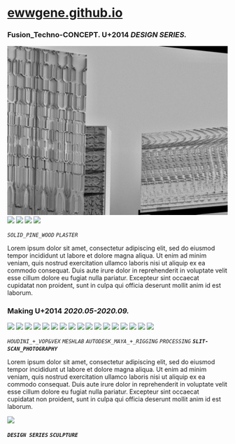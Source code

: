 
# [ewwgene.github.io](https://ewwgene.github.io/)
### Fusion_Techno-CONCEPT. U+2014 _DESIGN SERIES._
[![Fusion_Techno-CONCEPT](/100.jpg)](https://ewwgene.github.io/Fusion_Techno-CONCEPT/Carousel)<a href="https://ewwgene.github.io/Fusion_Techno-CONCEPT/Carousel/#101"><img src="https://ewwgene.github.io/Fusion_Techno-CONCEPT/101.jpg" height="66"></a> <a href="https://ewwgene.github.io/Fusion_Techno-CONCEPT/Carousel/#103"><img src="https://ewwgene.github.io/Fusion_Techno-CONCEPT/103.jpg" height="66"></a> <a href="https://ewwgene.github.io/Fusion_Techno-CONCEPT/Carousel/#105"><img src="https://ewwgene.github.io/Fusion_Techno-CONCEPT/105.jpg" height="66"></a> <a href="https://ewwgene.github.io/Fusion_Techno-CONCEPT/Carousel/#111"><img src="https://ewwgene.github.io/Fusion_Techno-CONCEPT/111.jpg" height="66"></a> 

_`SOLID_PINE_WOOD`_ _`PLASTER`_ 

Lorem ipsum dolor sit amet, consectetur adipiscing elit, sed do eiusmod tempor incididunt ut labore et dolore magna aliqua. Ut enim ad minim veniam, quis nostrud exercitation ullamco laboris nisi ut aliquip ex ea commodo consequat. Duis aute irure dolor in reprehenderit in voluptate velit esse cillum dolore eu fugiat nulla pariatur. Excepteur sint occaecat cupidatat non proident, sunt in culpa qui officia deserunt mollit anim id est laborum.

### Making U+2014 _2020.05-2020.09._
<a href="https://ewwgene.github.io/Fusion_Techno-CONCEPT/Carousel/#101m"><img src="https://ewwgene.github.io/Fusion_Techno-CONCEPT/Making/101.jpg" height="66"></a> <a href="https://ewwgene.github.io/Fusion_Techno-CONCEPT/Carousel/#103m"><img src="https://ewwgene.github.io/Fusion_Techno-CONCEPT/Making/103.jpg" height="66"></a> <a href="https://ewwgene.github.io/Fusion_Techno-CONCEPT/Carousel/#201m"><img src="https://ewwgene.github.io/Fusion_Techno-CONCEPT/Making/201.jpg" height="66"></a> <a href="https://ewwgene.github.io/Fusion_Techno-CONCEPT/Carousel/#203m"><img src="https://ewwgene.github.io/Fusion_Techno-CONCEPT/Making/203.jpg" height="66"></a> <a href="https://ewwgene.github.io/Fusion_Techno-CONCEPT/Carousel/#205m"><img src="https://ewwgene.github.io/Fusion_Techno-CONCEPT/Making/205.jpg" height="66"></a> <a href="https://ewwgene.github.io/Fusion_Techno-CONCEPT/Carousel/#207m"><img src="https://ewwgene.github.io/Fusion_Techno-CONCEPT/Making/207.jpg" height="66"></a> <a href="https://ewwgene.github.io/Fusion_Techno-CONCEPT/Carousel/#209m"><img src="https://ewwgene.github.io/Fusion_Techno-CONCEPT/Making/209.jpg" height="66"></a> <a href="https://ewwgene.github.io/Fusion_Techno-CONCEPT/Carousel/#211m"><img src="https://ewwgene.github.io/Fusion_Techno-CONCEPT/Making/211.jpg" height="66"></a> <a href="https://ewwgene.github.io/Fusion_Techno-CONCEPT/Carousel/#213m"><img src="https://ewwgene.github.io/Fusion_Techno-CONCEPT/Making/213.jpg" height="66"></a> <a href="https://ewwgene.github.io/Fusion_Techno-CONCEPT/Carousel/#301m"><img src="https://ewwgene.github.io/Fusion_Techno-CONCEPT/Making/301.jpg" height="66"></a> <a href="https://ewwgene.github.io/Fusion_Techno-CONCEPT/Carousel/#303m"><img src="https://ewwgene.github.io/Fusion_Techno-CONCEPT/Making/303.jpg" height="66"></a> <a href="https://ewwgene.github.io/Fusion_Techno-CONCEPT/Carousel/#305m"><img src="https://ewwgene.github.io/Fusion_Techno-CONCEPT/Making/305.jpg" height="66"></a> <a href="https://ewwgene.github.io/Fusion_Techno-CONCEPT/Carousel/#307m"><img src="https://ewwgene.github.io/Fusion_Techno-CONCEPT/Making/307.jpg" height="66"></a> <a href="https://ewwgene.github.io/Fusion_Techno-CONCEPT/Carousel/#401m"><img src="https://ewwgene.github.io/Fusion_Techno-CONCEPT/Making/401.jpg" height="66"></a> <a href="https://ewwgene.github.io/Fusion_Techno-CONCEPT/Carousel/#402m"><img src="https://ewwgene.github.io/Fusion_Techno-CONCEPT/Making/402.jpg" height="66"></a> <a href="https://ewwgene.github.io/Fusion_Techno-CONCEPT/Carousel/#406m"><img src="https://ewwgene.github.io/Fusion_Techno-CONCEPT/Making/406.jpg" height="66"></a> <a href="https://ewwgene.github.io/Fusion_Techno-CONCEPT/Carousel/#407m"><img src="https://ewwgene.github.io/Fusion_Techno-CONCEPT/Making/407.jpg" height="66"></a>  

_`HOUDINI_+_VOP&VEX`_ _`MESHLAB`_ _`AUTODESK_MAYA_+_RIGGING`_ _`PROCESSING`_  _**`SLIT-SCAN_PHOTOGRAPHY`**_ 

Lorem ipsum dolor sit amet, consectetur adipiscing elit, sed do eiusmod tempor incididunt ut labore et dolore magna aliqua. Ut enim ad minim veniam, quis nostrud exercitation ullamco laboris nisi ut aliquip ex ea commodo consequat. Duis aute irure dolor in reprehenderit in voluptate velit esse cillum dolore eu fugiat nulla pariatur. Excepteur sint occaecat cupidatat non proident, sunt in culpa qui officia deserunt mollit anim id est laborum.

<a href="https://ewwgene.github.io/Fusion_Techno-CONCEPT/Carousel/#400"><img src="https://ewwgene.github.io/Fusion_Techno-CONCEPT/400.jpg" height="66"></a> 

_**`DESIGN SERIES`**_ _**`SCULPTURE`**_ 

